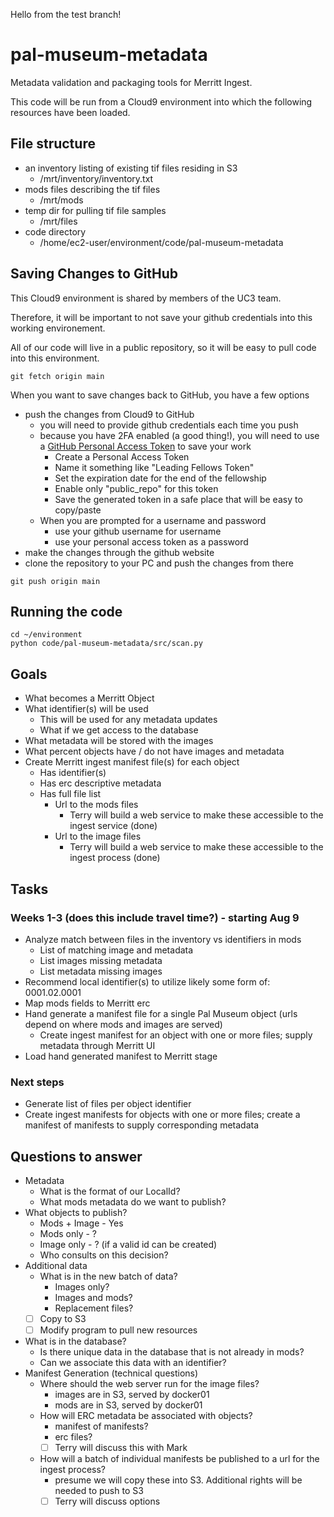 Hello from the test branch!

# pal-museum-metadata
Metadata validation and packaging tools for Merritt Ingest.

This code will be run from a Cloud9 environment into which the following resources have been loaded.

## File structure
- an inventory listing of existing tif files residing in S3
  - /mrt/inventory/inventory.txt
- mods files describing the tif files
  - /mrt/mods
- temp dir for pulling tif file samples
  - /mrt/files
- code directory
  - /home/ec2-user/environment/code/pal-museum-metadata

## Saving Changes to GitHub

This Cloud9 environment is shared by members of the UC3 team.

Therefore, it will be important to not save your github credentials into this working environement.

All of our code will live in a public repository, so it will be easy to pull code into this environment.

```
git fetch origin main
```

When you want to save changes back to GitHub, you have a few options
- push the changes from Cloud9 to GitHub
  - you will need to provide github credentials each time you push
  - because you have 2FA enabled (a good thing!), you will need to use a [GitHub Personal Access Token](https://docs.github.com/en/authentication/keeping-your-account-and-data-secure/creating-a-personal-access-token) to save your work
    - Create a Personal Access Token
    - Name it something like "Leading Fellows Token"
    - Set the expiration date for the end of the fellowship
    - Enable only "public_repo" for this token
    - Save the generated token in a safe place that will be easy to copy/paste
  - When you are prompted for a username and password
    - use your github username for username
    - use your personal access token as a password
- make the changes through the github website
- clone the repository to your PC and push the changes from there

```
git push origin main
```

## Running the code
```
cd ~/environment
python code/pal-museum-metadata/src/scan.py 
```

## Goals
- What becomes a Merritt Object
- What identifier(s) will be used
  - This will be used for any metadata updates 
  - What if we get access to the database
- What metadata will be stored with the images
- What percent objects have / do not have images and metadata
- Create Merritt ingest manifest file(s) for each object
  - Has identifier(s)
  - Has erc descriptive metadata
  - Has full file list
    - Url to the mods files
      - Terry will build a web service to make these accessible to the ingest service (done)
    - Url to the image files
      - Terry will build a web service to make these accessible to the ingest process (done)

## Tasks

### Weeks 1-3 (does this include travel time?) - starting Aug 9
- Analyze match between files in the inventory vs identifiers in mods
  - List of matching image and metadata
  - List images missing metadata
  - List metadata missing images
- Recommend local identifier(s) to utilize likely some form of: 0001.02.0001
- Map mods fields to Merritt erc
- Hand generate a manifest file for a single Pal Museum object (urls depend on where mods and images are served)
  - Create ingest manifest for an object with one or more files; supply metadata through Merritt UI
- Load hand generated manifest to Merritt stage

### Next steps
- Generate list of files per object identifier
- Create ingest manifests for objects with one or more files; create a manifest of manifests to supply corresponding metadata


## Questions to answer
- Metadata
  - What is the format of our LocalId?
  - What mods metadata do we want to publish?
- What objects to publish?
  - Mods + Image - Yes
  - Mods only - ?
  - Image only - ? (if a valid id can be created)
  - Who consults on this decision?
- Additional data
  - What is in the new batch of data?
    - Images only?
    - Images and mods?
    - Replacement files?
  - [ ] Copy to S3
  - [ ] Modify program to pull new resources
- What is in the database?
  - Is there unique data in the database that is not already in mods?
  - Can we associate this data with an identifier?
- Manifest Generation (technical questions)
  - Where should the web server run for the image files?
    - images are in S3, served by docker01
    - mods are in S3, served by docker01
  - How will ERC metadata be associated with objects?
    - manifest of manifests?
    - erc files?
    - [ ] Terry will discuss this with Mark
  - How will a batch of individual manifests be published to a url for the ingest process?
    - presume we will copy these into S3.  Additional rights will be needed to push to S3
    - [ ] Terry will discuss options
